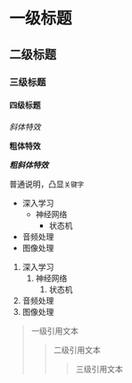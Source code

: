 # 一级标题
## 二级标题
### 三级标题
#### 四级标题

*斜体特效*

**粗体特效**

***粗斜体特效***

普通说明，凸显`关键字`


* 深入学习
  * 神经网络
     * 状态机
* 音频处理
* 图像处理


1. 深入学习
	1. 神经网络
		1. 状态机
2. 音频处理
3. 图像处理


> 一级引用文本
>> 二级引用文本
>>> 三级引用文本 